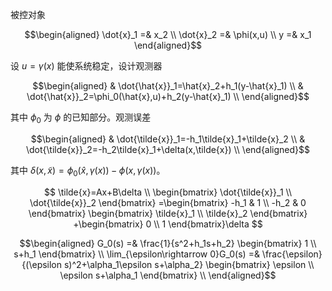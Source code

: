 被控对象

$$\begin{aligned}
\dot{x}_1 =& x_2 \\
\dot{x}_2 =& \phi(x,u) \\
y =& x_1
\end{aligned}$$

设 $u=\gamma(x)$ 能使系统稳定，设计观测器

$$\begin{aligned}
& \dot{\hat{x}}_1=\hat{x}_2+h_1(y-\hat{x}_1) \\
& \dot{\hat{x}}_2=\phi_0(\hat{x},u)+h_2(y-\hat{x}_1) \\
\end{aligned}$$

其中 $\phi_0$ 为 $\phi$ 的已知部分。观测误差

$$\begin{aligned}
& \dot{\tilde{x}}_1=-h_1\tilde{x}_1+\tilde{x}_2 \\
& \dot{\tilde{x}}_2=-h_2\tilde{x}_1+\delta(x,\tilde{x}) \\
\end{aligned}$$

其中 $\delta(x,\tilde{x})=\phi_0(\hat{x},\gamma(x))-\phi(x,\gamma(x))$。

$$
\tilde{x}=Ax+B\delta \\
\begin{bmatrix}
\dot{\tilde{x}}_1 \\ \dot{\tilde{x}}_2
\end{bmatrix}
=\begin{bmatrix}
-h_1 & 1 \\ -h_2 & 0
\end{bmatrix}
\begin{bmatrix}
\tilde{x}_1 \\ \tilde{x}_2
\end{bmatrix}
+\begin{bmatrix}
0 \\ 1
\end{bmatrix}\delta
$$

$$\begin{aligned}
G_0(s) =& \frac{1}{s^2+h_1s+h_2}
\begin{bmatrix} 1 \\ s+h_1 \end{bmatrix} \\
\lim_{\epsilon\rightarrow 0}G_0(s)
=& \frac{\epsilon}{(\epsilon s)^2+\alpha_1\epsilon s+\alpha_2}
\begin{bmatrix} \epsilon \\ \epsilon s+\alpha_1 \end{bmatrix} \\
\end{aligned}$$
